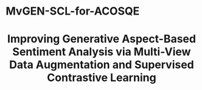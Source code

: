 # MvGEN-SCL-for-ACOSQE
<h1 align="center">
Improving Generative Aspect-Based Sentiment Analysis via Multi-View Data Augmentation and Supervised Contrastive Learning
</h1>
